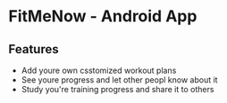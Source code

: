 # FitMeNow - Android App
## Features
- Add youre own csstomized workout plans
- See youre progress and let other peopl know about it
- Study you're training progress and share it to others

